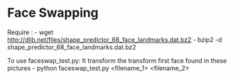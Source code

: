 # Face Swapping
Require : 
	- wget http://dlib.net/files/shape_predictor_68_face_landmarks.dat.bz2
	- bzip2 -d shape_predictor_68_face_landmarks.dat.bz2

To use faceswap_test.py:
	It transform the transform first face found in these pictures
	- python faceswap_test.py <filename_1> <filename_2>
